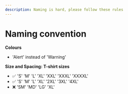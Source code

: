 ```yaml
---
description: Naming is hard, please follow these rules
---
```


# Naming convention

**Colours**

* 'Alert' instead of 'Warning'

**Size and Spacing: T-shirt sizes**

* ✅ 'S' 'M' 'L' 'XL' 'XXL' 'XXXL' 'XXXXL'
* ✅ 'S' 'M' 'L' 'XL' '2XL' '3XL' '4XL'
* ❌ 'SM' 'MD' 'LG' 'XL'

